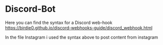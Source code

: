 # Discord-Bot

Here you can find the syntax for a Discord web-hook
  https://birdie0.github.io/discord-webhooks-guide/discord_webhook.html
  
In the file Instagram i used the syntax above to post content from instagram
